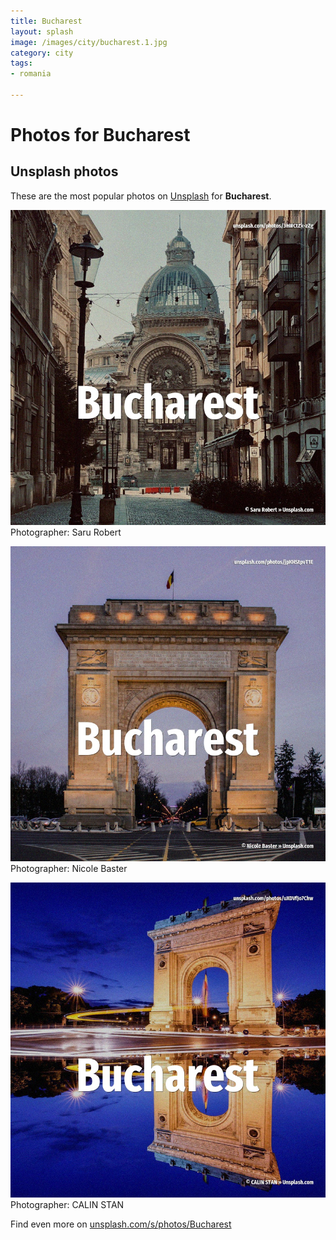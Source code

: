 ```yaml
---
title: Bucharest
layout: splash
image: /images/city/bucharest.1.jpg
category: city
tags:
- romania

---
```

# Photos for Bucharest
 
## Unsplash photos
These are the most popular photos on [Unsplash](https://unsplash.com) for **Bucharest**.
 
![Bucharest](/images/city/bucharest.1.jpg)
Photographer:  Saru Robert
 
![Bucharest](/images/city/bucharest.2.jpg)
Photographer:  Nicole Baster
 
![Bucharest](/images/city/bucharest.3.jpg)
Photographer:  CALIN STAN
 
Find even more on [unsplash.com/s/photos/Bucharest](https://unsplash.com/s/photos/Bucharest)
 
